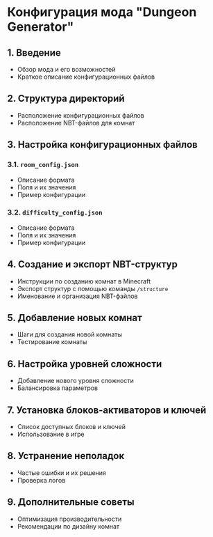 # Конфигурация мода "Dungeon Generator"

## 1. Введение
- Обзор мода и его возможностей
- Краткое описание конфигурационных файлов

## 2. Структура директорий
- Расположение конфигурационных файлов
- Расположение NBT-файлов для комнат

## 3. Настройка конфигурационных файлов
### 3.1. `room_config.json`
- Описание формата
- Поля и их значения
- Пример конфигурации
### 3.2. `difficulty_config.json`
- Описание формата
- Поля и их значения
- Пример конфигурации

## 4. Создание и экспорт NBT-структур
- Инструкции по созданию комнат в Minecraft
- Экспорт структур с помощью команды `/structure`
- Именование и организация NBT-файлов

## 5. Добавление новых комнат
- Шаги для создания новой комнаты
- Тестирование комнаты

## 6. Настройка уровней сложности
- Добавление нового уровня сложности
- Балансировка параметров

## 7. Установка блоков-активаторов и ключей
- Список доступных блоков и ключей
- Использование в игре

## 8. Устранение неполадок
- Частые ошибки и их решения
- Проверка логов

## 9. Дополнительные советы
- Оптимизация производительности
- Рекомендации по дизайну комнат